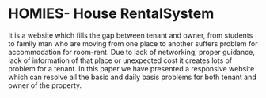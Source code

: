 # HOMIES- House RentalSystem
It is a website which fills the gap between tenant and owner, from students to family man who are moving from one place to another suffers problem for accommodation for room-rent. Due to lack of networking, proper guidance, lack of information of that place or unexpected cost it creates lots of problem for a tenant. In this paper we have presented a responsive website which can resolve all the basic and daily basis problems for both tenant and owner of the property. 
